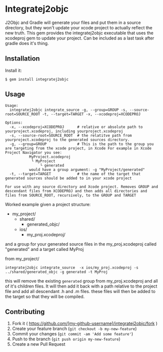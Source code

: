 # Integratej2objc

J2Objc and Gradle will generate your files and put them in a source directory, but they won't update your xcode project to actually reflect the new truth. This gem provides the integratej2objc executable that uses the xcodeproj gem to update your project.  Can be included as a last task after gradle does it's thing.

## Installation
Install it:

    $ gem install integratej2objc

## Usage

```
Usage:
  integratej2objc integrate_source -g, --group=GROUP -s, --source-root=SOURCE_ROOT -t, --target=TARGET -x, --xcodeproj=XCODEPROJ

Options:
  -x, --xcodeproj=XCODEPROJ      # relative or absolute path to yourproject.xcodeproj, including yourproject.xcodeproj
  -s, --source-root=SOURCE_ROOT  # the relatitve path from yourproject.xcodeproj to the generated sources directory.
  -g, --group=GROUP              # This is the path to the group you are targeting from the xcode project, in Xcode For example in Xcode Project Navigator you see:
           MyProject.xcodeproj
            └ MyProject
                └ generated
           would have a group argument: -g "MyProject/generated"
  -t, --target=TARGET            # the name of the target that generated sources should be added to in your xcode project

For use with any source directory and Xcode project. Removes GROUP and descendant files from XCODEPROJ and then adds all directories and files from SOURCE_ROOT, recursively, to the GROUP and TARGET
```

Worked example given a project structure:

* my_project/
   * shared/
      * generated_objc/
   * ios/
      * my_proj.xcodeproj/

and a group for your generated source files in the my_proj.xcodeproj called "generated" and a target called MyProj

from my_project/

```
integratej2objc integrate_source  -x ios/my_proj.xcodeproj -s ../shared/generated_objc -g generated -t MyProj
```

this will remove the existing `generated` group from my_proj.xcodeproj and all of it's children files. It will then add it back with a path relative to the project file and add all descendant .h and .m files.  these files will then be added to the target so that they will be compiled.

## Contributing

1. Fork it ( https://github.com/[my-github-username]/integratej2objc/fork )
2. Create your feature branch (`git checkout -b my-new-feature`)
3. Commit your changes (`git commit -am 'Add some feature'`)
4. Push to the branch (`git push origin my-new-feature`)
5. Create a new Pull Request
